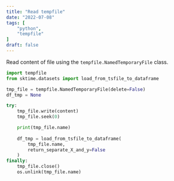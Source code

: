```yaml
---
title: "Read tempfile"
date: "2022-07-08"
tags: [
    "python",
    "tempfile"
]
draft: false
---
```



Read content of file using the `tempfile.NamedTemporaryFile` class.

```python
import tempfile
from sktime.datasets import load_from_tsfile_to_dataframe

tmp_file = tempfile.NamedTemporaryFile(delete=False)
df_tmp = None

try:
    tmp_file.write(content)
    tmp_file.seek(0)

    print(tmp_file.name)
    
    df_tmp = load_from_tsfile_to_dataframe(
        tmp_file.name, 
        return_separate_X_and_y=False
    )
finally:
    tmp_file.close()
    os.unlink(tmp_file.name)
```